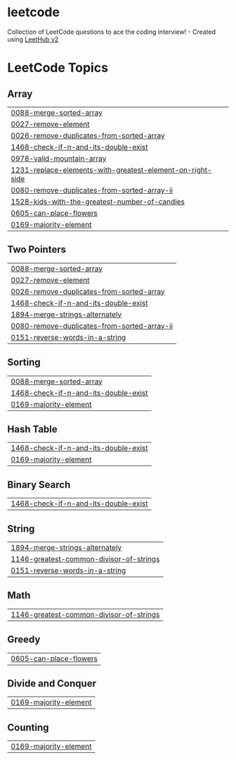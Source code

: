 # leetcode
Collection of LeetCode questions to ace the coding interview! - Created using [LeetHub v2](https://github.com/arunbhardwaj/LeetHub-2.0)

<!---LeetCode Topics Start-->
# LeetCode Topics
## Array
|  |
| ------- |
| [0088-merge-sorted-array](https://github.com/100-0-10/leetcode/tree/master/0088-merge-sorted-array) |
| [0027-remove-element](https://github.com/100-0-10/leetcode/tree/master/0027-remove-element) |
| [0026-remove-duplicates-from-sorted-array](https://github.com/100-0-10/leetcode/tree/master/0026-remove-duplicates-from-sorted-array) |
| [1468-check-if-n-and-its-double-exist](https://github.com/100-0-10/leetcode/tree/master/1468-check-if-n-and-its-double-exist) |
| [0978-valid-mountain-array](https://github.com/100-0-10/leetcode/tree/master/0978-valid-mountain-array) |
| [1231-replace-elements-with-greatest-element-on-right-side](https://github.com/100-0-10/leetcode/tree/master/1231-replace-elements-with-greatest-element-on-right-side) |
| [0080-remove-duplicates-from-sorted-array-ii](https://github.com/100-0-10/leetcode/tree/master/0080-remove-duplicates-from-sorted-array-ii) |
| [1528-kids-with-the-greatest-number-of-candies](https://github.com/100-0-10/leetcode/tree/master/1528-kids-with-the-greatest-number-of-candies) |
| [0605-can-place-flowers](https://github.com/100-0-10/leetcode/tree/master/0605-can-place-flowers) |
| [0169-majority-element](https://github.com/100-0-10/leetcode/tree/master/0169-majority-element) |
## Two Pointers
|  |
| ------- |
| [0088-merge-sorted-array](https://github.com/100-0-10/leetcode/tree/master/0088-merge-sorted-array) |
| [0027-remove-element](https://github.com/100-0-10/leetcode/tree/master/0027-remove-element) |
| [0026-remove-duplicates-from-sorted-array](https://github.com/100-0-10/leetcode/tree/master/0026-remove-duplicates-from-sorted-array) |
| [1468-check-if-n-and-its-double-exist](https://github.com/100-0-10/leetcode/tree/master/1468-check-if-n-and-its-double-exist) |
| [1894-merge-strings-alternately](https://github.com/100-0-10/leetcode/tree/master/1894-merge-strings-alternately) |
| [0080-remove-duplicates-from-sorted-array-ii](https://github.com/100-0-10/leetcode/tree/master/0080-remove-duplicates-from-sorted-array-ii) |
| [0151-reverse-words-in-a-string](https://github.com/100-0-10/leetcode/tree/master/0151-reverse-words-in-a-string) |
## Sorting
|  |
| ------- |
| [0088-merge-sorted-array](https://github.com/100-0-10/leetcode/tree/master/0088-merge-sorted-array) |
| [1468-check-if-n-and-its-double-exist](https://github.com/100-0-10/leetcode/tree/master/1468-check-if-n-and-its-double-exist) |
| [0169-majority-element](https://github.com/100-0-10/leetcode/tree/master/0169-majority-element) |
## Hash Table
|  |
| ------- |
| [1468-check-if-n-and-its-double-exist](https://github.com/100-0-10/leetcode/tree/master/1468-check-if-n-and-its-double-exist) |
| [0169-majority-element](https://github.com/100-0-10/leetcode/tree/master/0169-majority-element) |
## Binary Search
|  |
| ------- |
| [1468-check-if-n-and-its-double-exist](https://github.com/100-0-10/leetcode/tree/master/1468-check-if-n-and-its-double-exist) |
## String
|  |
| ------- |
| [1894-merge-strings-alternately](https://github.com/100-0-10/leetcode/tree/master/1894-merge-strings-alternately) |
| [1146-greatest-common-divisor-of-strings](https://github.com/100-0-10/leetcode/tree/master/1146-greatest-common-divisor-of-strings) |
| [0151-reverse-words-in-a-string](https://github.com/100-0-10/leetcode/tree/master/0151-reverse-words-in-a-string) |
## Math
|  |
| ------- |
| [1146-greatest-common-divisor-of-strings](https://github.com/100-0-10/leetcode/tree/master/1146-greatest-common-divisor-of-strings) |
## Greedy
|  |
| ------- |
| [0605-can-place-flowers](https://github.com/100-0-10/leetcode/tree/master/0605-can-place-flowers) |
## Divide and Conquer
|  |
| ------- |
| [0169-majority-element](https://github.com/100-0-10/leetcode/tree/master/0169-majority-element) |
## Counting
|  |
| ------- |
| [0169-majority-element](https://github.com/100-0-10/leetcode/tree/master/0169-majority-element) |
<!---LeetCode Topics End-->